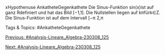 xHypothenuse
AnkatheteGegenkathete
Die Sinus-Funktion sin(x)ist auf ganz Rdefiniert und hat das Bild [−1,1]. Die Nullstellen liegen auf
kπfürk∈Z. Die Sinus-Funktion ist auf dem Intervall [−π
2,π

   Tags & Topics:
   #AnkatheteGegenkathete

[Previous: #Analysis-Lineare_Algebra-230308_125](Analysis-Lineare_Algebra-230308_125.md)

[Next: #Analysis-Lineare_Algebra-230308_125](Analysis-Lineare_Algebra-230308_125.md)